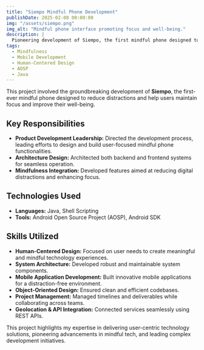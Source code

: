 ```yaml
---
title: "Siempo Mindful Phone Development"
publishDate: 2025-02-08 00:00:00
img: "/assets/siempo.png"
img_alt: "Mindful phone interface promoting focus and well-being."
description: |
  Pioneering development of Siempo, the first mindful phone designed to minimize distractions and promote user focus and well-being.
tags:
  - Mindfulness
  - Mobile Development
  - Human-Centered Design
  - AOSP
  - Java
---
```


This project involved the groundbreaking development of **Siempo**, the first-ever mindful phone designed to reduce distractions and help users maintain focus and improve their well-being.

## Key Responsibilities

- **Product Development Leadership:** Directed the development process, leading efforts to design and build user-focused mindful phone functionalities.
- **Architecture Design:** Architected both backend and frontend systems for seamless operation.
- **Mindfulness Integration:** Developed features aimed at reducing digital distractions and enhancing focus.

## Technologies Used

- **Languages:** Java, Shell Scripting
- **Tools:** Android Open Source Project (AOSP), Android SDK

## Skills Utilized

- **Human-Centered Design:** Focused on user needs to create meaningful and mindful technology experiences.
- **System Architecture:** Developed robust and maintainable system components.
- **Mobile Application Development:** Built innovative mobile applications for a distraction-free environment.
- **Object-Oriented Design:** Ensured clean and efficient codebases.
- **Project Management:** Managed timelines and deliverables while collaborating across teams.
- **Geolocation & API Integration:** Connected services seamlessly using REST APIs.

This project highlights my expertise in delivering user-centric technology solutions, pioneering advancements in mindful tech, and leading complex development initiatives.

